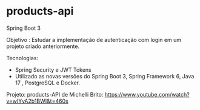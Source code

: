 # products-api
Spring Boot 3 

Objetivo : Estudar a implementação de autenticação com  login em um projeto criado anteriormente.


Tecnologias:
 - Spring Security e JWT Tokens
 - Utilizado as novas versões do Spring Boot 3, Spring Framework 6, Java 17 , PostgreSQL e Docker.

Projeto: products-API de Michelli Brito:  https://www.youtube.com/watch?v=wlYvA2b1BWI&t=460s

